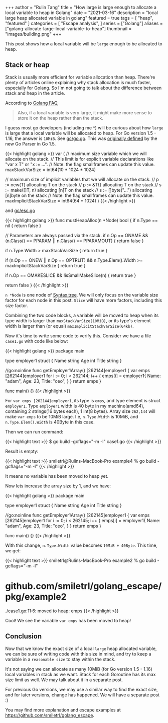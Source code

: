 +++
author = "Rulin Tang"
title = "How large is large enough to allocate a local variable to heap in Golang"
date = "2021-03-16"
description = "local large heap allocated variable in golang"
featured = true
tags = [
    "heap",
    "featured"
]
categories = [
   "Escape analysis",
]
series = ["Golang"]
aliases = ["golang-allocate-large-local-variable-to-heap"]
thumbnail = "images/building.png"
+++

This post shows how a local variable will be `large` enough to be allocated to heap.
<!--more-->
 
## Stack or heap
 
Stack is usually more efficient for variable allocation than heap. There're plenty of articles online explaining why stack allocation is much faster, especially for Golang. So I'm not going to talk about the difference between stack and heap in the article.
 
According to [Golang FAQ](https://golang.org/doc/faq#stack_or_heap),
 
>  Also, if a local variable is very large, it might make more sense to store it on the heap rather than the stack.
 
I guess most go developers (including me ^) will be curious about how `large` is large that a local variable will be allocated to heap. For Go version 1.5 - 1.16, the answer is `10MiB`. See [gc/go.go](https://github.com/golang/go/blob/release-branch.go1.16/src/cmd/compile/internal/gc/go.go#L19). This was [originally defined](https://go-review.googlesource.com/c/go/+/4851/3/src/cmd/internal/gc/go.go#56) by the new Go Parser in Go 1.5.
 
{{< highlight golang >}}
var (
 // maximum size variable which we will allocate on the stack.
 // This limit is for explicit variable declarations like "var x T" or "x := ...".
 // Note: the flag smallframes can update this value.
 maxStackVarSize = int64(10 * 1024 * 1024)
 
 // maximum size of implicit variables that we will allocate on the stack.
 //   p := new(T)          allocating T on the stack
 //   p := &T{}            allocating T on the stack
 //   s := make([]T, n)    allocating [n]T on the stack
 //   s := []byte("...")   allocating [n]byte on the stack
 // Note: the flag smallframes can update this value.
 maxImplicitStackVarSize = int64(64 * 1024)
)
{{< /highlight >}}
 
and [gc/esc.go](https://github.com/golang/go/blob/release-branch.go1.15/src/cmd/compile/internal/gc/esc.go#L172)
 
{{< highlight golang >}}
func mustHeapAlloc(n *Node) bool {
 if n.Type == nil {
   return false
 }
 
 // Parameters are always passed via the stack.
 if n.Op == ONAME && (n.Class() == PPARAM || n.Class() == PPARAMOUT) {
   return false
 }
 
 if n.Type.Width > maxStackVarSize {
   return true
 }
 
 if (n.Op == ONEW || n.Op == OPTRLIT) && n.Type.Elem().Width >= maxImplicitStackVarSize {
   return true
 }
 
 if n.Op == OMAKESLICE && !isSmallMakeSlice(n) {
   return true
 }
 
 return false
}
{{< /highlight >}}
 
`n *Node` is one node of [Syntax tree](https://en.wikipedia.org/wiki/Abstract_syntax_tree). We will only focus on the variable size factor for each node in this post. `Slice` will have more factors, including this size factor.
 
Combining the two code blocks, a variable will be moved to heap when its type width is larger than `maxStackVarSize(10MiB)`, or its type's element width is larger than (or equal) `maxImplicitStackVarSize(64kb)`.

Now it's time to write some code to verify this. Consider we have a file `case1.go` with code like below:
 
{{< highlight golang >}}
package main
 
type employer1 struct {
 Name  string
 Age   int
 Title string
}
 
//go:noinline
func getEmployer1Array() [262144]employer1 {
 var emps [262144]employer1
 for i := 0; i < 262144; i++ {
   emps[i] = employer1{
     Name:  "adam",
     Age:   23,
     Title: "ceo",
   }
 }
 return emps
}
 
func main() {}
{{< /highlight >}}

For `var emps [262144]employer1`, its type is `emps`, and type element is struct `employer1`.  Type `employer1` width is 40 byte in my machine(amd64), containing 2 strings(16 bytes each), 1 int(8 bytes). Array size `262,144` will make `var emps` to be 10MiB large. I.e, `n.Type.Width` is 10MiB, and `n.Type.Elem().Width` is 40Byte in this case.
 
Then we can run command:
 
{{< highlight text >}}
$ go build -gcflags="-m -l" case1.go
{{< /highlight >}}
 
Result is empty:
 
{{< highlight text >}}
smiletrl@Rulins-MacBook-Pro example4 % go build -gcflags="-m -l"
{{< /highlight >}}
 
It means no variable has been moved to heap yet.
 
Now lets increase the array size by 1, and we have:
 
{{< highlight golang >}}
package main
 
type employer1 struct {
 Name  string
 Age   int
 Title string
}
 
//go:noinline
func getEmployer1Array() [262145]employer1 {
 var emps [262145]employer1
 for i := 0; i < 262145; i++ {
   emps[i] = employer1{
     Name:  "adam",
     Age:   23,
     Title: "ceo",
   }
 }
 return emps
}
 
func main() {}
{{< /highlight >}}
 
With this change, `n.Type.Width` value becomes `10MiB + 40Byte`. This time, we get:
 
{{< highlight text >}}
smiletrl@Rulins-MacBook-Pro example2 % go build -gcflags="-m -l"
# github.com/smiletrl/golang_escape/pkg/example2
./case1.go:11:6: moved to heap: emps
{{< /highlight >}}
 
Cool! We see the variable `var emps` has been moved to heap!
 
## Conclusion
 
Now that we know the exact size of a local `large` heap allocated variable, we can be sure of writing code with this size in mind, and try to keep a variable in a `reasonable size` to stay within the stack.
 
It's not saying we can allocate as many 10MiB (for Go version 1.5 - 1.16) local variables in stack as we want. Stack for each Goroutine has its max size limit as well. We may talk about it in a separate post.
 
For previous Go versions, we may use a similar way to find the exact size, and for later versions, change has happened. We will have a separate post :)
 
You may find more explanation and escape examples at https://github.com/smiletrl/golang_escape.
